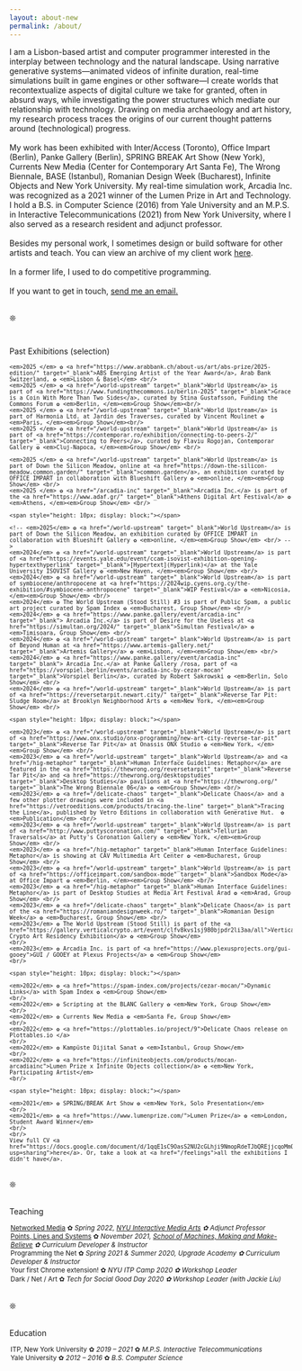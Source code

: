 ```yaml
---
layout: about-new
permalink: /about/
---
```

I am a Lisbon-based artist and computer programmer interested in the interplay between technology and the natural landscape. Using narrative generative systems—animated videos of infinite duration, real-time simulations built in game engines or other software—I create worlds that recontextualize aspects of digital culture we take for granted, often in absurd ways, while investigating the power structures which mediate our relationship with technology. Drawing on media archaeology and art history, my research process traces the origins of our current thought patterns around (technological) progress.
<br/><br/>
My work has been exhibited with Inter/Access (Toronto), Office Impart (Berlin), Panke Gallery (Berlin), SPRING BREAK Art Show (New York), Currents New Media (Center for Contemporary Art Santa Fe), The Wrong Biennale, BASE (Istanbul), Romanian Design Week (Bucharest), Infinite Objects and New York University. My real-time simulation work, Arcadia Inc. was recognized as a 2021 winner of the Lumen Prize in Art and Technology. I hold a B.S. in Computer Science (2016) from Yale University and an M.P.S. in Interactive Telecommunications (2021) from New York University, where I also served as a research resident and adjunct professor.
<br/><br/>
Besides my personal work, I sometimes design or build software for other artists and teach. You can view an archive of my client work <a href="/client-work" target="_blank">here</a>.<br/><br/>
In a former life, I used to do competitive programming.
<br/><br/>
If you want to get in touch, <a href="mailto:c@cezar.io">send me an email.</a>

<br/>❊<br/><br/>
<!-- <p style="text-decoration: none; margin-bottom: 10px;">Current & Upcoming Exhibitions</p>
<small>
    <em>Jan 23. - Jun. 27, 2025 </em> ✿ <a href="/world-upstream" target="_blank">World Upstream</a> is part of Down the Silicon Meadow, online at <a href="https://down-the-silicon-meadow.common.garden/" target="_blank">common.garden</a>, an exhibition curated by OFFICE IMPART in collaboration with Blueshift Gallery ✿ <em>online, </em><em>Group Show</em> <br/>
    <em>Apr 3. - Apr. 7, 2025 </em> ✿ <a href="/arcadia-inc" target="_blank">Arcadia Inc.</a> is part of the <a href="https://www.adaf.gr/" target="_blank">Athens Digital Art Festival</a> ✿ <em>Athens, </em><em>Group Show</em> <br/>
</small> -->

<p style="text-decoration: none; margin-bottom: 10px; margin-top: 25px;">Past Exhibitions (selection)</p>
<p style="line-height: 1.3; margin-left: 2px;"> <small>
        
    <em>2025 </em> ✿ <a href="https://www.arabbank.ch/about-us/art/abs-prize/2025-edition/" target="_blank">ABS Emerging Artist of the Year Award</a>, Arab Bank Switzerland, ✿ <em>Lisbon & Basel</em> <br/>    
    <em>2025 </em> ✿ <a href="/world-upstream" target="_blank">World Upstream</a> is part of <a href="https://www.fundingthecommons.io/berlin-2025" target="_blank">Grace is a Coin With More Than Two Sides</a>, curated by Stina Gustafsson, Funding the Commons Forum ✿ <em>Berlin, </em><em>Group Show</em><br/>
    <em>2025 </em> ✿ <a href="/world-upstream" target="_blank">World Upstream</a> is part of Harmonia Ltd. at Jardin des Traverses, curated by Vincent Moulinet ✿ <em>Paris, </em><em>Group Show</em><br/>
    <em>2025 </em> ✿ <a href="/world-upstream" target="_blank">World Upstream</a> is part of <a href="https://contemporar.ro/exhibition/connecting-to-peers-2/" target="_blank">Connecting to Peers</a>, curated by Flaviu Rogojan, Contemporar Gallery ✿ <em>Cluj-Napoca, </em><em>Group Show</em> <br/>

    <em>2025 </em> ✿ <a href="/world-upstream" target="_blank">World Upstream</a> is part of Down the Silicon Meadow, online at <a href="https://down-the-silicon-meadow.common.garden/" target="_blank">common.garden</a>, an exhibition curated by OFFICE IMPART in collaboration with Blueshift Gallery ✿ <em>online, </em><em>Group Show</em> <br/>
    <em>2025 </em> ✿ <a href="/arcadia-inc" target="_blank">Arcadia Inc.</a> is part of the <a href="https://www.adaf.gr/" target="_blank">Athens Digital Art Festival</a> ✿ <em>Athens, </em><em>Group Show</em> <br/>

    <span style="height: 10px; display: block;"></span>

    <!-- <em>2025</em> ✿ <a href="/world-upstream" target="_blank">World Upstream</a> is part of Down the Silicon Meadow, an exhibition curated by OFFICE IMPART in collaboration with Blueshift Gallery ✿ <em>online, </em><em>Group Show</em> <br/> -->
    <em>2024</em> ✿ <a href="/world-upstream" target="_blank">World Upstream</a> is part of <a href="https://events.yale.edu/event/ccam-isovist-exhibition-opening-hypertexthyperlink" target="_blank">[Hypertext](Hyperlink)</a> at the Yale University ISOVIST Gallery ✿ <em>New Haven, </em><em>Group Show</em> <br/>
    <em>2024</em> ✿ <a href="/world-upstream" target="_blank">World Upstream</a> is part of symbiocene/anthropocene at <a href="https://2024wip.cyens.org.cy/the-exhibition/#symbiocene-anthropocene" target="_blank">WIP Festival</a> ✿ <em>Nicosia, </em><em>Group Show</em> <br/>
    <em>2024</em> ✿ The World Upstream (Stood Still) #3 is part of Public Spam, a public art project curated by Spam Index ✿ <em>Bucharest, Group Show</em> <br/>
    <em>2024</em> ✿ <a href="https://www.panke.gallery/event/arcadia-inc" target="_blank"> Arcadia Inc.</a> is part of Desire for the Useless at <a href="https://simultan.org/2024/" target="_blank">Simultan Festival</a> ✿ <em>Timisoara, Group Show</em> <br/>
    <em>2024</em> ✿ <a href="/world-upstream" target="_blank">World Upstream</a> is part of Beyond Human at <a href="https://www.artemis-gallery.net/" target="_blank">Artemis Gallery</a> ✿ <em>Lisbon, </em><em>Group Show</em> <br/>
    <em>2024</em> ✿ <a href="https://www.panke.gallery/event/arcadia-inc" target="_blank"> Arcadia Inc.</a> at Panke Gallery /rosa, part of <a href="https://vorspiel.berlin/events/arcadia-inc-by-cezar-mocan" target="_blank">Vorspiel Berlin</a>, curated by Robert Sakrowski ✿ <em>Berlin, Solo Show</em> <br/>
    <em>2024</em> ✿ <a href="/world-upstream" target="_blank">World Upstream</a> is part of <a href="https://reversetarpit.newart.city/" target="_blank">Reverse Tar Pit: Sludge Room</a> at Brooklyn Neighborhood Arts ✿ <em>New York, </em><em>Group Show</em> <br/>
    
    <span style="height: 10px; display: block;"></span>
    
    <em>2023</em> ✿ <a href="/world-upstream" target="_blank">World Upstream</a> is part of <a href="https://www.onx.studio/onx-programming/new-art-city-reverse-tar-pit" target="_blank">Reverse Tar Pit</a> at Onassis ONX Studio ✿ <em>New York, </em><em>Group Show</em> <br/>
    <em>2023</em> ✿ <a href="/world-upstream" target="_blank">World Upstream</a> and <a href="/hig-metaphor" target="_blank">Human Interface Guidelines: Metaphor</a> are featured in the <a href="https://thewrong.org/reversetarpit" target="_blank">Reverse Tar Pit</a> and <a href="https://thewrong.org/desktopstudies" target="_blank">Desktop Studies</a> pavilions at <a href="https://thewrong.org/" target="_blank">The Wrong Biennale 06</a> ✿ <em>Group Show</em> <br/>    
    <em>2023</em> ✿ <a href="/delicate-chaos" target="_blank">Delicate Chaos</a> and a few other plotter drawings were included in <a href="https://vetroeditions.com/products/tracing-the-line" target="_blank">Tracing the Line</a>, published by Vetro Editions in collaboration with Generative Hut.  ✿ <em>Publication</em> <br/>
    <em>2023</em> ✿ <a href="/world-upstream" target="_blank">World Upstream</a> is part of <a href="http://www.puttyscoronation.com/" target="_blank">Tellurian Traversals</a> at Putty's Coronation Gallery ✿ <em>New York, </em><em>Group Show</em> <br/>
    <em>2023</em> ✿ <a href="/hig-metaphor" target="_blank">Human Interface Guidelines: Metaphor</a> is showing at CAV Multimedia Art Center ✿ <em>Bucharest, Group Show</em> <br/>
    <em>2023</em> ✿ <a href="/world-upstream" target="_blank">World Upstream</a> is part of <a href="https://officeimpart.com/sandbox-mode" target="_blank">Sandbox Mode</a> at Office Impart ✿ <em>Berlin, </em><em>Group Show</em> <br/>
    <em>2023</em> ✿ <a href="/hig-metaphor" target="_blank">Human Interface Guidelines: Metaphor</a> is part of Desktop Studies at Media Art Festival Arad ✿ <em>Arad, Group Show</em> <br/>
    <em>2023</em> ✿ <a href="/delicate-chaos" target="_blank">Delicate Chaos</a> is part of the <a href="https://romaniandesignweek.ro/" target="_blank">Romanian Design Week</a> ✿ <em>Bucharest, Group Show</em> <br/>
    <em>2023</em> ✿ The World Upstream (Stood Still) is part of the <a href="https://gallery.verticalcrypto.art/event/clfv8kvs1sj980bjpdr2li3aa/all">Vertical Crypto Art Residency Exhibition</a> ✿ <em>Group Show</em>
    <br/>
    <em>2023</em> ✿ Arcadia Inc. is part of <a href="https://www.plexusprojects.org/gui-gooey">GUI / GOOEY at Plexus Projects</a> ✿ <em>Group Show</em>
    <br/>

    <span style="height: 10px; display: block;"></span>

    <em>2022</em> ✿ <a href="https://spam-index.com/projects/cezar-mocan/">Dynamic Links</a> with Spam Index ✿ <em>Group Show</em>
    <br/>
    <em>2022</em> ✿ Scripting at the BLANC Gallery ✿ <em>New York, Group Show</em>
    <br/>
    <em>2022</em> ✿ Currents New Media ✿ <em>Santa Fe, Group Show</em>
    <br/>
    <em>2022</em> ✿ <a href="https://plottables.io/project/9">Delicate Chaos release on Plottables.io </a>
    <br/>
    <em>2022</em> ✿ Kampüste Dijital Sanat ✿ <em>Istanbul, Group Show</em>
    <br/>
    <em>2022</em> ✿ <a href="https://infiniteobjects.com/products/mocan-arcadiainc">Lumen Prize x Infinite Objects collection</a> ✿ <em>New York, Participating Artist</em>
    <br/>

    <span style="height: 10px; display: block;"></span>
    
    <em>2021</em> ✿ SPRING/BREAK Art Show ✿ <em>New York, Solo Presentation</em>
    <br/>
    <em>2021</em> ✿ <a href="https://www.lumenprize.com/">Lumen Prize</a> ✿ <em>London, Student Award Winner</em>
    <br/>    
    <br/>
    View full CV <a href="https://docs.google.com/document/d/1qqE1sC9OasS2NU2cGLhji9NmopRdeTJbQREjjcqoMmQ/edit?usp=sharing">here</a>. Or, take a look at <a href="/feelings">all the exhibitions I didn't have</a>.
</small>
</p>

<br/>❊<br/><br/>

<p style="text-decoration: none; margin-bottom: 10px;">Teaching</p>
<p style="line-height: 1.3; margin-left: 2px;"><small>
    <a href="https://networkedmedia.imany.io/">Networked Media</a> ✿ <em> Spring 2022, <a href="https://tisch.nyu.edu/itp/admissions/ima-bfa">NYU Interactive Media Arts</a> ✿ Adjunct Professor</em>
    <br/>
    <a href="https://cezar-mocan.notion.site/Points-Lines-and-Systems-Class-Materials-ba43efb03090491985b13a17aab9f636">Points, Lines and Systems</a    > ✿ <em>November 2021, <a href="https://www.schoolofma.org/">School of Machines, Making and Make-Believe</a> ✿ Curriculum Developer & Instructor</em>
    <br/>
    Programming the Net ✿ <em>Spring 2021 & Summer 2020, Upgrade Academy ✿ Curriculum Developer & Instructor</em>
    <br/>
    Your first Chrome extension! ✿ <em> NYU ITP Camp 2020 ✿ Workshop Leader</em>
    <br/>
    Dark / Net / Art ✿ <em> Tech for Social Good Day 2020 ✿ Workshop Leader (with Jackie Liu)</em><br/>

</small></p>

<br/>❊<br/><br/>

<p style="text-decoration: none; margin-bottom: 10px;">Education</p>
<p style="line-height: 1.3; margin-left: 2px;"><small>
    ITP, New York University ✿ <em> 2019 – 2021 </em> ✿ <em>M.P.S. Interactive Telecommunications</em>
    <br/>
    Yale University ✿ <em> 2012 – 2016 </em> ✿ <em>B.S. Computer Science</em>
</small></p>

<!--
<div class="about-container">
I am an artist and programmer, interested in expressions of intimacy in the digital realm. I consider the web to be my primary medium, but I have also worked with mobile applications, game engines, physical computing, augmented reality or print graphic design.

<br/><br/>

In a former life, I used to do competitive programming.

<br/><br/>

More recently, I have been designing or developing software for artists such as <a class="underlined" href="http://www.evan-roth.com/" target="__blank">Evan Roth</a> and <a class="underlined" href="http://taeyoonchoi.com/" target="__blank">Taeyoon Choi</a>. I have also been involved with two start-ups in the education world, <a class="underlined" href="https://www.fablestudios.com" target="__blank">Fable Studios</a> and <a class="underlined" href="https://www.gakko.org" target="__blank">Gakko</a>. 

<br/><br/>

I am currently pursuing a two-year long masters program at <a class="underlined" href="https://itp.nyu.edu" target="__blank">NYU ITP</a> and keeping a <a class="underlined" href="/blog" target="__blank">blog</a> about it.

<br/><br/>

Available for work. <a class="underlined" href="mailto:c@cezar.io">Say hi!</a>
</div>
-->
